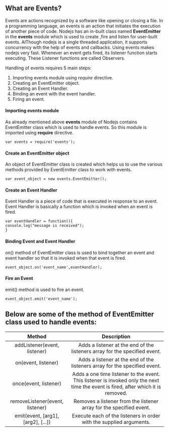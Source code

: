 
## What are Events?
Events are actions recognized by a software like opening or closing a file. In a programming language, an events is an action that initiates the execution of another piece of 
code. Nodejs has an in-built class named **EventEmitter** in the **events** module which is used to create ,fire and listen for user-built events. AlThough nodejs is a single threaded application, it supports concurrency with the help of events and callbacks. Using events makes nodejs very fast. Whenever an event gets fired, its listener function starts executing. These Listener functions are called Observers.

Handling of events requires 5 main steps: <br>
1. Importing events module using *require* directive. <br>
2. Creating an EventEmitter object. <br>
3. Creating an Event Handler. <br>
4. Binding an event with the event handler. <br>
5. Firing an event.


#### Importing events module
As already mentioned above **events** module of Nodejs contains EventEmitter class which is used to handle events. So this module is imported using **require** directive.
```
var events = require('events');

```

#### Create an EventEmitter object
An object of EventEmitter class is created which helps us to use the various methods provided by EventEmitter class to work with events.
```
var event_object = new events.EventEmitter();

```

#### Create an Event Handler
Event Handler is a piece of code that is executed in response to an event. Event Handler is basically a function which is invoked when an event is fired.
```
var eventHandler = function(){
console.log("message is received");
}

```

#### Binding Event and Event Handler
on() method of EventEmitter class is used to bind together an event and event handler so that it is invoked when that event is fired.
```
event_object.on('event_name',eventHandler);

```

#### Fire an Event
emit() method is used to fire an event.
```
event_object.emit('event_name');

```

## Below are some of the method of EventEmitter class used to handle events:
| Method | Description |
| :-------:| :----------:|
| addListener(event, listener) | Adds a listener at the end of the listeners array for the specified event. |
| on(event, listener) |  Adds a listener at the end of the listeners array for the specified event. |
| once(event, listener) | Adds a one time listener to the event. This listener is invoked only the next time the event is fired, after which it is removed. |
| removeListener(event, listener) | Removes a listener from the listener array for the specified event. |
| emit(event, [arg1], [arg2], [...]) | Execute each of the listeners in order with the supplied arguments.|

